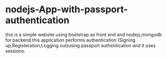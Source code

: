 # nodejs-App-with-passport-authentication
this is a simple website using bootstrap as front end and nodejs,mongodb for backend.this application performs authentication
(Signing up,Registeration,Logging out)using passport authentication and it uses sessions.
